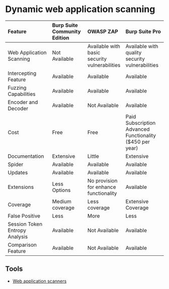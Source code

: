 # Dynamic web application scanning

| Feature                           | Burp Suite<br>Community<br>Edition | OWASP ZAP                                           | Burp Suite Pro                                                 |
|:----------------------------------|:-----------------------------------|:----------------------------------------------------|:---------------------------------------------------------------|
| Web Application Scanning          | Not Available                      | Available with<br>basic security<br>vulnerabilities | Available with<br>quality security<br>vulnerabilities          |
| Intercepting Feature              | Available                          | Available                                           | Available                                                      |
| Fuzzing Capabilities              | Available                          | Available                                           | Available                                                      |
| Encoder and Decoder               | Available                          | Not Available                                       | Available                                                      |
| Cost                              | Free                               | Free                                                | Paid Subscription<br>Advanced Functionality<br>($450 per year) |
| Documentation                     | Extensive                          | Little                                              | Extensive                                                      |
| Spider                            | Available                          | Available                                           | Available                                                      |
| Updates                           | Available                          | Available                                           | Available                                                      |
| Extensions                        | Less Options                       | No provision<br>for enhance<br>functionality        | Available                                                      |
| Coverage                          | Medium coverage                    | Less coverage                                       | Extensive Coverage                                             |
| False Positive                    | Less                               | More                                                | Less                                                           |
| Session Token<br>Entropy Analysis | Available                          | Not Available                                       | Available                                                      |
| Comparison Feature                | Available                          | Not Available                                       | Available                                                      |

## Tools

* [Web application scanners](red-testlab:docs/enum/app)
